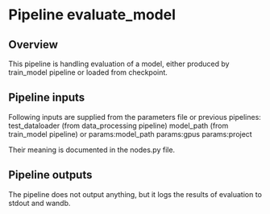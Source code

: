 # Pipeline evaluate_model

## Overview

This pipeline is handling evaluation of a model, either produced by train_model pipeline or loaded from checkpoint.

## Pipeline inputs

Following inputs are supplied from the parameters file or previous pipelines:
test_dataloader (from data_processing pipeline)
model_path (from train_model pipeline) or params:model_path
params:gpus
params:project

Their meaning is documented in the nodes.py file.

## Pipeline outputs

The pipeline does not output anything, but it logs the results of evaluation to stdout and wandb.
